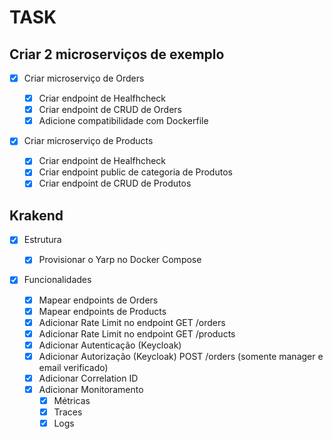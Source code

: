 # TASK

## Criar 2 microserviços de exemplo

- [x] Criar microserviço de Orders

  - [x] Criar endpoint de Healfhcheck
  - [x] Criar endpoint de CRUD de Orders
  - [x] Adicione compatibilidade com Dockerfile

- [x] Criar microserviço de Products

  - [x] Criar endpoint de Healfhcheck
  - [x] Criar endpoint public de categoria de Produtos
  - [x] Criar endpoint de CRUD de Produtos

## Krakend

- [x] Estrutura

  - [x] Provisionar o Yarp no Docker Compose

- [x] Funcionalidades

  - [x] Mapear endpoints de Orders
  - [x] Mapear endpoints de Products
  - [x] Adicionar Rate Limit no endpoint GET /orders
  - [x] Adicionar Rate Limit no endpoint GET /products
  - [x] Adicionar Autenticação (Keycloak)
  - [x] Adicionar Autorização (Keycloak) POST /orders (somente manager e email verificado)
  - [x] Adicionar Correlation ID
  - [x] Adicionar Monitoramento
    - [x] Métricas
    - [x] Traces
    - [x] Logs
